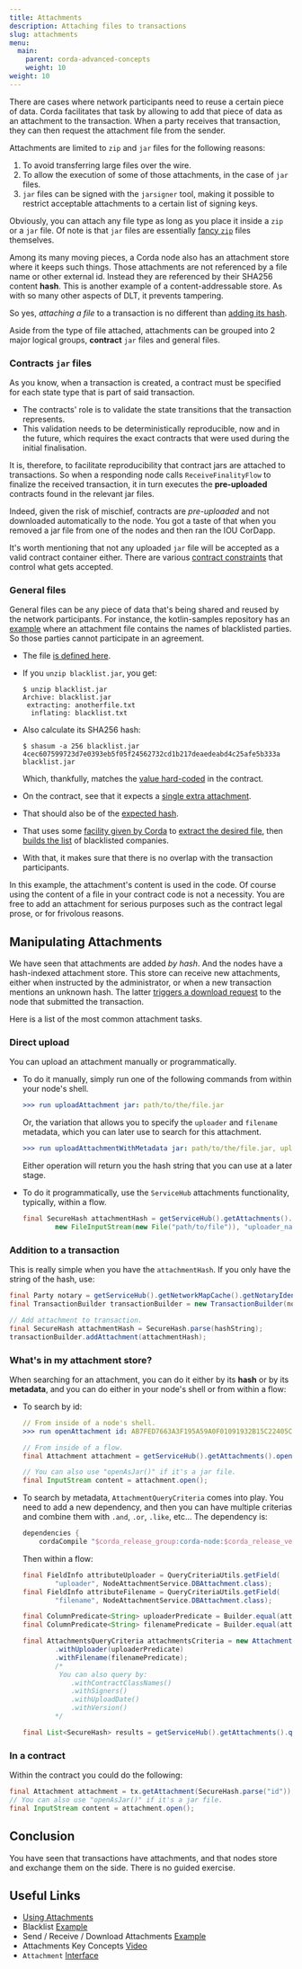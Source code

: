 ```yaml
---
title: Attachments
description: Attaching files to transactions
slug: attachments
menu:
  main:
    parent: corda-advanced-concepts
    weight: 10
weight: 10
---
```


There are cases where network participants need to reuse a certain piece of data. Corda facilitates that task by allowing to add that piece of data as an attachment to the transaction. When a party receives that transaction, they can then request the attachment file from the sender.

Attachments are limited to `zip` and `jar` files for the following reasons:

1. To avoid transferring large files over the wire.
2. To allow the execution of some of those attachments, in the case of `jar` files.
3. `jar` files can be signed with the `jarsigner` tool, making it possible to restrict acceptable attachments to a certain list of signing keys.

Obviously, you can attach any file type as long as you place it inside a `zip` or a `jar` file. Of note is that `jar` files are essentially [fancy `zip`](https://docs.oracle.com/javase/8/docs/technotes/guides/jar/jar.html#Intro) files themselves.

Among its many moving pieces, a Corda node also has an attachment store where it keeps such things. Those attachments are not referenced by a file name or other external id. Instead they are referenced by their SHA256 content **hash**. This is another example of a content-addressable store. As with so many other aspects of DLT, it prevents tampering.

So yes, _attaching a file_ to a transaction is no different than [adding its hash](https://github.com/corda/corda/blob/68bb7a0e7bb900117c2ed0d9174fea36d3d4aedc/core/src/main/kotlin/net/corda/core/transactions/TransactionBuilder.kt#L732).

Aside from the type of file attached, attachments can be grouped into 2 major logical groups, **contract** `jar` files and general files.

### Contracts `jar` files

As you know, when a transaction is created, a contract must be specified for each state type that is part of said transaction.

* The contracts' role is to validate the state transitions that the transaction represents.
* This validation needs to be deterministically reproducible, now and in the future, which requires the exact contracts that were used during the initial finalisation.

It is, therefore, to facilitate reproducibility that contract jars are attached to transactions. So when a responding node calls `ReceiveFinalityFlow` to finalize the received transaction, it in turn executes the **pre-uploaded** contracts found in the relevant jar files.

Indeed, given the risk of mischief, contracts are _pre-uploaded_ and not downloaded automatically to the node. You got a taste of that when you removed a jar file from one of the nodes and then ran the IOU CorDapp.

It's worth mentioning that not any uploaded `jar` file will be accepted as a valid contract container either. There are various [contract constraints](https://docs.corda.net/docs/corda-os/4.3/api-contract-constraints.html) that control what gets accepted.

### General files

General files can be any piece of data that's being shared and reused by the network participants. For instance, the kotlin-samples repository has an [example](https://github.com/corda/samples-kotlin/tree/master/Features/attachment-blacklist) where an attachment file contains the names of blacklisted parties. So those parties cannot participate in an agreement.

* The file [is defined here](https://github.com/corda/samples-kotlin/blob/master/Features/attachment-blacklist/contracts/src/main/resources/blacklist.jar).
* If you `unzip blacklist.jar`, you get:

    ```shell
    $ unzip blacklist.jar
    Archive: blacklist.jar
     extracting: anotherfile.txt
      inflating: blacklist.txt
    ```
* Also calculate its SHA256 hash:

    ```shell
    $ shasum -a 256 blacklist.jar
    4cec607599723d7e0393eb5f05f24562732cd1b217deaedeabd4c25afe5b333a  blacklist.jar
    ```
  Which, thankfully, matches the [value hard-coded](https://github.com/corda/samples-kotlin/blob/fdbc2cb2b897406f890e36c8afd64ed0f1d52391/Features/attachment-blacklist/contracts/src/main/kotlin/net/corda/samples/blacklist/contracts/AgreementContract.kt#L14) in the contract.
* On the contract, see that it expects a [single extra attachment](https://github.com/corda/samples-kotlin/blob/fdbc2cb2b897406f890e36c8afd64ed0f1d52391/Features/attachment-blacklist/contracts/src/main/kotlin/net/corda/samples/blacklist/contracts/AgreementContract.kt#L26).
* That should also be of the [expected hash](https://github.com/corda/samples-kotlin/blob/fdbc2cb2b897406f890e36c8afd64ed0f1d52391/Features/attachment-blacklist/contracts/src/main/kotlin/net/corda/samples/blacklist/contracts/AgreementContract.kt#L33).
* That uses some [facility given by Corda](https://github.com/corda/samples-kotlin/blob/fdbc2cb2b897406f890e36c8afd64ed0f1d52391/Features/attachment-blacklist/contracts/src/main/kotlin/net/corda/samples/blacklist/contracts/AgreementContract.kt#L36) to [extract the desired file](https://github.com/corda/samples/blob/b97280b2252b5bfcf118eacac6b3b80ef84c5356/blacklist/src/main/kotlin/net/corda/examples/attachments/contract/AgreementContract.kt#L37), then [builds the list](https://github.com/corda/samples/blob/b97280b2252b5bfcf118eacac6b3b80ef84c5356/blacklist/src/main/kotlin/net/corda/examples/attachments/contract/AgreementContract.kt#L40) of blacklisted companies.
* With that, it makes sure that there is no overlap with the transaction participants.

In this example, the attachment's content is used in the code. Of course using the content of a file in your contract code is not a necessity. You are free to add an attachment for serious purposes such as the contract legal prose, or for frivolous reasons.

## Manipulating Attachments

We have seen that attachments are added _by hash_. And the nodes have a hash-indexed attachment store. This store can receive new attachments, either when instructed by the administrator, or when a new transaction mentions an unknown hash. The latter [triggers a download request](https://github.com/corda/corda/blob/68bb7a0e7bb900117c2ed0d9174fea36d3d4aedc/core/src/main/kotlin/net/corda/core/internal/ResolveTransactionsFlow.kt#L84-L88) to the node that submitted the transaction.

Here is a list of the most common attachment tasks.

### Direct upload

You can upload an attachment manually or programmatically.

* To do it manually, simply run one of the following commands from within your node's shell.

    ```yaml
    >>> run uploadAttachment jar: path/to/the/file.jar
    ```
    Or, the variation that allows you to specify the `uploader` and `filename` metadata,
    which you can later use to search for this attachment.

    ```yaml
    >>> run uploadAttachmentWithMetadata jar: path/to/the/file.jar, uploader: myself, filename: original_name.jar
    ```
    Either operation will return you the hash string that you can use at a later stage.

* To do it programmatically, use the `ServiceHub` attachments functionality, typically, within a flow.

    ```java
    final SecureHash attachmentHash = getServiceHub().getAttachments().importAttachment(
            new FileInputStream(new File("path/to/file")), "uploader_name", "filename");
    ```

### Addition to a transaction

This is really simple when you have the `attachmentHash`. If you only have the string of the hash, use:

```java
final Party notary = getServiceHub().getNetworkMapCache().getNotaryIdentities().get(0);
final TransactionBuilder transactionBuilder = new TransactionBuilder(notary);

// Add attachment to transaction.
final SecureHash attachmentHash = SecureHash.parse(hashString);
transactionBuilder.addAttachment(attachmentHash);
```

### What's in my attachment store?

When searching for an attachment, you can do it either by its **hash** or by its **metadata**, and you can do either in your node's shell or from within a flow:

* To search by id:

    ```yaml
    // From inside of a node's shell.
    >>> run openAttachment id: AB7FED7663A3F195A59A0F01091932B15C22405CB727A1518418BF53C6E6663A
    ```

    ```java
    // From inside of a flow.
    final Attachment attachment = getServiceHub().getAttachments().openAttachment(SecureHash.parse("Id"));

    // You can also use "openAsJar()" if it's a jar file.
    final InputStream content = attachment.open();
    ```

* To search by metadata, `AttachmentQueryCriteria` comes into play. You need to add a new dependency, and then you can have multiple criterias and combine them with `.and`, `.or`, `.like`, etc... The dependency is:

    ```groovy
    dependencies {
        cordaCompile "$corda_release_group:corda-node:$corda_release_version"
    ```
    Then within a flow:

    ```java
    final FieldInfo attributeUploader = QueryCriteriaUtils.getField(
            "uploader", NodeAttachmentService.DBAttachment.class);
    final FieldInfo attributeFilename = QueryCriteriaUtils.getField(
            "filename", NodeAttachmentService.DBAttachment.class);

    final ColumnPredicate<String> uploaderPredicate = Builder.equal(attributeUploader, "me").component2();
    final ColumnPredicate<String> filenamePredicate = Builder.equal(attributeFilename, "my-file.zip").component2();

    final AttachmentsQueryCriteria attachmentsCriteria = new AttachmentsQueryCriteria()
            .withUploader(uploaderPredicate)
            .withFilename(filenamePredicate);
            /*
             You can also query by:
                .withContractClassNames()
                .withSigners()
                .withUploadDate()
                .withVersion()
            */

    final List<SecureHash> results = getServiceHub().getAttachments().queryAttachments(attachmentsCriteria);
    ```

### In a contract

Within the contract you could do the following:

```java
final Attachment attachment = tx.getAttachment(SecureHash.parse("id"));
// You can also use "openAsJar()" if it's a jar file.
final InputStream content = attachment.open();
```

## Conclusion

You have seen that transactions have attachments, and that nodes store and exchange them on the side. There is no guided exercise.

## Useful Links

- [Using Attachments](https://docs.corda.net/docs/corda-os/4.3/tutorial-attachments.html)
- Blacklist [Example](https://github.com/corda/samples/tree/release-V4/blacklist)
- Send&nbsp;/ Receive&nbsp;/ Download Attachments [Example](https://github.com/corda/samples/tree/release-V4/sendfile-Attachments)
- Attachments Key Concepts [Video](https://vimeo.com/channels/1427919/213879328)
- `Attachment` [Interface](https://api.corda.net/api/corda-os/4.3/html/api/kotlin/corda/net.corda.core.contracts/-attachment/index.html)
